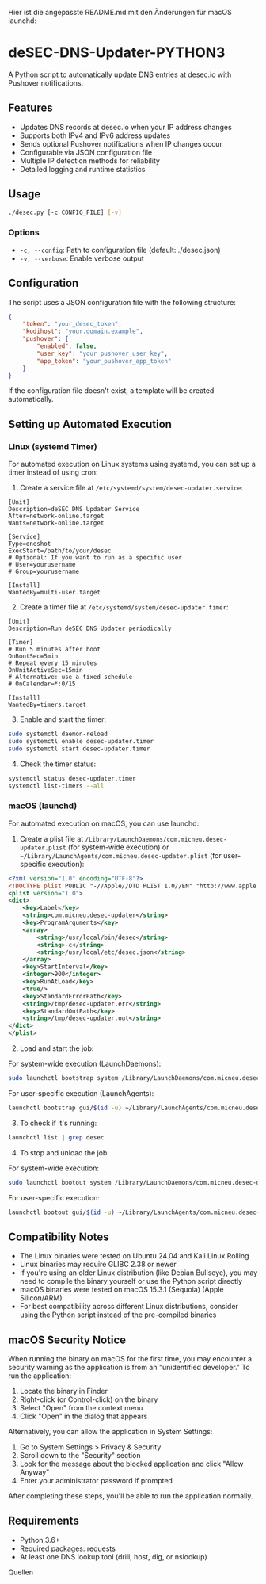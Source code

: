 Hier ist die angepasste README.md mit den Änderungen für macOS launchd:

# deSEC-DNS-Updater-PYTHON3

A Python script to automatically update DNS entries at desec.io with Pushover notifications.

## Features

- Updates DNS records at desec.io when your IP address changes
- Supports both IPv4 and IPv6 address updates
- Sends optional Pushover notifications when IP changes occur
- Configurable via JSON configuration file
- Multiple IP detection methods for reliability
- Detailed logging and runtime statistics

## Usage

```bash
./desec.py [-c CONFIG_FILE] [-v]
```

### Options

- `-c, --config`: Path to configuration file (default: ./desec.json)
- `-v, --verbose`: Enable verbose output

## Configuration

The script uses a JSON configuration file with the following structure:

```json
{
    "token": "your_desec_token",
    "kodihost": "your.domain.example",
    "pushover": {
        "enabled": false,
        "user_key": "your_pushover_user_key",
        "app_token": "your_pushover_app_token"
    }
}
```

If the configuration file doesn't exist, a template will be created automatically.

## Setting up Automated Execution

### Linux (systemd Timer)

For automated execution on Linux systems using systemd, you can set up a timer instead of using cron:

1. Create a service file at `/etc/systemd/system/desec-updater.service`:

```
[Unit]
Description=deSEC DNS Updater Service
After=network-online.target
Wants=network-online.target

[Service]
Type=oneshot
ExecStart=/path/to/your/desec
# Optional: If you want to run as a specific user
# User=yourusername
# Group=yourusername

[Install]
WantedBy=multi-user.target
```

2. Create a timer file at `/etc/systemd/system/desec-updater.timer`:

```
[Unit]
Description=Run deSEC DNS Updater periodically

[Timer]
# Run 5 minutes after boot
OnBootSec=5min
# Repeat every 15 minutes
OnUnitActiveSec=15min
# Alternative: use a fixed schedule
# OnCalendar=*:0/15

[Install]
WantedBy=timers.target
```

3. Enable and start the timer:

```bash
sudo systemctl daemon-reload
sudo systemctl enable desec-updater.timer
sudo systemctl start desec-updater.timer
```

4. Check the timer status:

```bash
systemctl status desec-updater.timer
systemctl list-timers --all
```

### macOS (launchd)

For automated execution on macOS, you can use launchd:

1. Create a plist file at `/Library/LaunchDaemons/com.micneu.desec-updater.plist` (for system-wide execution) or `~/Library/LaunchAgents/com.micneu.desec-updater.plist` (for user-specific execution):

```xml
<?xml version="1.0" encoding="UTF-8"?>
<!DOCTYPE plist PUBLIC "-//Apple//DTD PLIST 1.0//EN" "http://www.apple.com/DTDs/PropertyList-1.0.dtd">
<plist version="1.0">
<dict>
    <key>Label</key>
    <string>com.micneu.desec-updater</string>
    <key>ProgramArguments</key>
    <array>
        <string>/usr/local/bin/desec</string>
        <string>-c</string>
        <string>/usr/local/etc/desec.json</string>
    </array>
    <key>StartInterval</key>
    <integer>900</integer>
    <key>RunAtLoad</key>
    <true/>
    <key>StandardErrorPath</key>
    <string>/tmp/desec-updater.err</string>
    <key>StandardOutPath</key>
    <string>/tmp/desec-updater.out</string>
</dict>
</plist>
```

2. Load and start the job:

For system-wide execution (LaunchDaemons):
```bash
sudo launchctl bootstrap system /Library/LaunchDaemons/com.micneu.desec-updater.plist
```

For user-specific execution (LaunchAgents):
```bash
launchctl bootstrap gui/$(id -u) ~/Library/LaunchAgents/com.micneu.desec-updater.plist
```

3. To check if it's running:

```bash
launchctl list | grep desec
```

4. To stop and unload the job:

For system-wide execution:
```bash
sudo launchctl bootout system /Library/LaunchDaemons/com.micneu.desec-updater.plist
```

For user-specific execution:
```bash
launchctl bootout gui/$(id -u) ~/Library/LaunchAgents/com.micneu.desec-updater.plist
```

## Compatibility Notes

- The Linux binaries were tested on Ubuntu 24.04 and Kali Linux Rolling
- Linux binaries may require GLIBC 2.38 or newer
- If you're using an older Linux distribution (like Debian Bullseye), you may need to compile the binary yourself or use the Python script directly
- macOS binaries were tested on macOS 15.3.1 (Sequoia) (Apple Silicon/ARM)
- For best compatibility across different Linux distributions, consider using the Python script instead of the pre-compiled binaries

## macOS Security Notice

When running the binary on macOS for the first time, you may encounter a security warning as the application is from an "unidentified developer." To run the application:

1. Locate the binary in Finder
2. Right-click (or Control-click) on the binary
3. Select "Open" from the context menu
4. Click "Open" in the dialog that appears

Alternatively, you can allow the application in System Settings:
1. Go to System Settings > Privacy & Security
2. Scroll down to the "Security" section
3. Look for the message about the blocked application and click "Allow Anyway"
4. Enter your administrator password if prompted

After completing these steps, you'll be able to run the application normally.

## Requirements

- Python 3.6+
- Required packages: requests
- At least one DNS lookup tool (drill, host, dig, or nslookup)

Quellen
